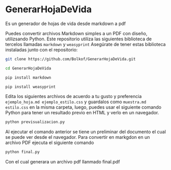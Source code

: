 # GenerarHojaDeVida
Es un generador de hojas de vida desde markdown a pdf


Puedes convertir archivos Markdown simples a un PDF con diseño, utilizsando Python.
Este repositorio utiliza las siguientes biblioteca de tercelos llamadas `markdown` y `weasyprint` Asegúrate de tener estas biblioteca instaladas junto con el repositorio:

```bash
git clone https://github.com/Bolkof/GenerarHojaDeVida.git
```

```bash
cd GenerarHojaDeVida
```

```bash
pip install markdown
```

```bash
pip install weasyprint
```

Edita los siguientes archivos de acuerdo a tu gusto y preferencia `ejemplo_hoja.md ejemplo_estilo.css` y guardalos como `muestra.md estilo.css` en la misma carpeta, luego, puedes usar el siguiente comando Python para tener un resultado previo en HTML y verlo en un navegador.


```bash
python previsualizacion.py
```
 
Al ejecutar el comando anterior se tiene un preliminar del documento el cual se puede ver desde el navegador. Para convertir en markgdon  en un archivo PDF ejecuta el siguiente comando

```bash
python final.py
```

Con el cual generara un archivo pdf llanmado final.pdf